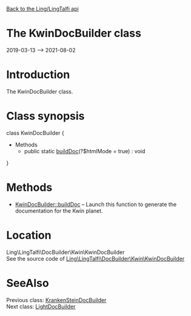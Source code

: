 [Back to the Ling/LingTalfi api](https://github.com/lingtalfi/LingTalfi/blob/master/doc/api/Ling/LingTalfi.md)



The KwinDocBuilder class
================
2019-03-13 --> 2021-08-02






Introduction
============

The KwinDocBuilder class.



Class synopsis
==============


class <span class="pl-k">KwinDocBuilder</span>  {

- Methods
    - public static [buildDoc](https://github.com/lingtalfi/LingTalfi/blob/master/doc/api/Ling/LingTalfi/DocBuilder/Kwin/KwinDocBuilder/buildDoc.md)(?$htmlMode = true) : void

}






Methods
==============

- [KwinDocBuilder::buildDoc](https://github.com/lingtalfi/LingTalfi/blob/master/doc/api/Ling/LingTalfi/DocBuilder/Kwin/KwinDocBuilder/buildDoc.md) &ndash; Launch this function to generate the documentation for the Kwin planet.





Location
=============
Ling\LingTalfi\DocBuilder\Kwin\KwinDocBuilder<br>
See the source code of [Ling\LingTalfi\DocBuilder\Kwin\KwinDocBuilder](https://github.com/lingtalfi/LingTalfi/blob/master/DocBuilder/Kwin/KwinDocBuilder.php)



SeeAlso
==============
Previous class: [KrankenSteinDocBuilder](https://github.com/lingtalfi/LingTalfi/blob/master/doc/api/Ling/LingTalfi/DocBuilder/KrankenStein/KrankenSteinDocBuilder.md)<br>Next class: [LightDocBuilder](https://github.com/lingtalfi/LingTalfi/blob/master/doc/api/Ling/LingTalfi/DocBuilder/Light/LightDocBuilder.md)<br>
